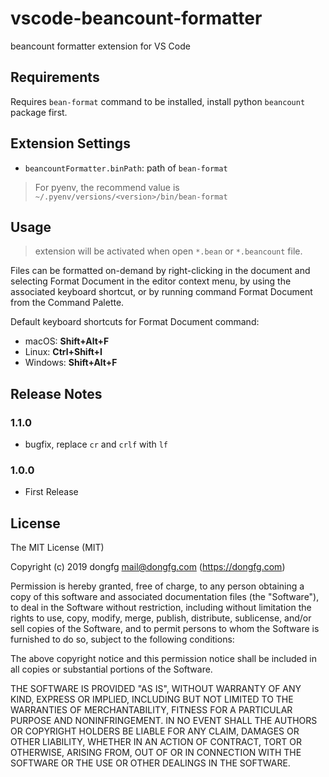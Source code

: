 # vscode-beancount-formatter

beancount formatter extension for VS Code

## Requirements

Requires `bean-format` command to be installed, install python `beancount` package first.

## Extension Settings

* `beancountFormatter.binPath`: path of `bean-format`

> For pyenv, the recommend value is `~/.pyenv/versions/<version>/bin/bean-format`

## Usage

> extension will be activated when open `*.bean` or `*.beancount` file.

Files can be formatted on-demand by right-clicking in the document and selecting Format Document in the editor context menu, by using the associated keyboard shortcut, or by running command Format Document from the Command Palette.

Default keyboard shortcuts for Format Document command:

* macOS: **Shift+Alt+F**
* Linux: **Ctrl+Shift+I**
* Windows: **Shift+Alt+F**

## Release Notes
### 1.1.0
* bugfix, replace `cr` and `crlf` with `lf`
### 1.0.0
* First Release


## License
The MIT License (MIT)

Copyright (c) 2019 dongfg <mail@dongfg.com> (https://dongfg.com)

Permission is hereby granted, free of charge, to any person obtaining a copy
of this software and associated documentation files (the "Software"), to deal
in the Software without restriction, including without limitation the rights
to use, copy, modify, merge, publish, distribute, sublicense, and/or sell
copies of the Software, and to permit persons to whom the Software is
furnished to do so, subject to the following conditions:

The above copyright notice and this permission notice shall be included in
all copies or substantial portions of the Software.

THE SOFTWARE IS PROVIDED "AS IS", WITHOUT WARRANTY OF ANY KIND, EXPRESS OR
IMPLIED, INCLUDING BUT NOT LIMITED TO THE WARRANTIES OF MERCHANTABILITY,
FITNESS FOR A PARTICULAR PURPOSE AND NONINFRINGEMENT. IN NO EVENT SHALL THE
AUTHORS OR COPYRIGHT HOLDERS BE LIABLE FOR ANY CLAIM, DAMAGES OR OTHER
LIABILITY, WHETHER IN AN ACTION OF CONTRACT, TORT OR OTHERWISE, ARISING FROM,
OUT OF OR IN CONNECTION WITH THE SOFTWARE OR THE USE OR OTHER DEALINGS IN
THE SOFTWARE.